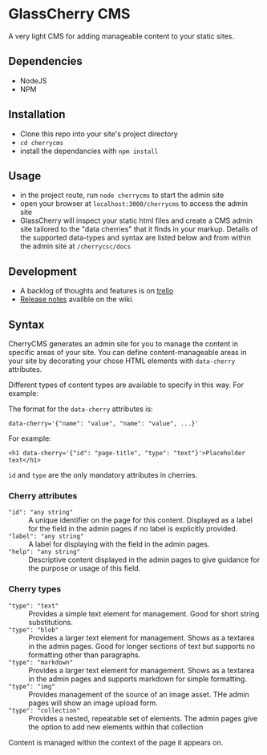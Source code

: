 GlassCherry CMS
===============

A very light CMS for adding manageable content to your static sites.


## Dependencies

- NodeJS
- NPM


## Installation

- Clone this repo into your site's project directory
- `cd cherrycms`
- install the dependancies with `npm install`



## Usage

- in the project route, run `node cherrycms` to start the admin site
- open your browser at `localhost:3000/cherrycms` to access the admin site
- GlassCherry will inspect your static html files and create a CMS admin site tailored to the "data cherries" that it finds in your markup. Details of the supported data-types and syntax are listed below and from within the admin site at `/cherrycsc/docs`



## Development

- A backlog of thoughts and features is on [trello](https://trello.com/b/N7FFSlle/cherry-cms)
- [Release notes](https://github.com/philhawksworth/cherrycms/wiki/Release-notes) availble on the wiki.


## Syntax

CherryCMS generates an admin site for you to manage the content in specific areas of your site. You can define content-manageable areas in your site by decorating your chose HTML elements with `data-cherry` attributes.

Different types of content types are available to specify in this way. For example:

The format for the <code>data-cherry</code> attributes is:

`data-cherry='{"name": "value", "name": "value", ...}'`

  For example:

`<h1 data-cherry='{"id": "page-title", "type": "text"}'>Placeholder text</h1>`
<p>
  <code>id</code> and <code>type</code> are the only mandatory attributes in cherries.
</p>

<h3>Cherry attributes</h3>
<dl>
  <dt><code>"id": "any string"</code></dt><dd>A unique identifier on the page for this content. Displayed as a label for the field in the admin pages if no label is explicitly provided.</dd>
  <dt><code>"label": "any string"</code></dt><dd>A label for displaying with the field in the admin pages.</dd>
  <dt><code>"help": "any string"</code></dt><dd>Descriptive content displayed in the admin pages to give guidance for the purpose or usage of this field.</dd>
</dl>
<h3>Cherry types</h3>
<dl>
  <dt><code>"type": "text"</code></dt><dd>Provides a simple text element for management. Good for short string substitutions.</dd>
  <dt><code>"type": "blob"</code></dt><dd>Provides a larger text element for management. Shows as a textarea in the admin pages. Good for longer sections of text but supports no formatting other than paragraphs.</dd>
  <dt><code>"type": "markdown"</code></dt><dd>Provides a larger text element for management. Shows as a textarea in the admin pages and supports markdown for simple formatting.</dd>
  <dt><code>"type": "img"</code></dt><dd>Provides management of the source of an image asset. THe admin pages will show an image upload form.</dd>
  <dt><code>"type": "collection"</code></dt><dd>Provides a nested, repeatable set of elements. The admin pages give the option to add new elements within that collection</dd>

</dl>

Content is managed within the context of the page it appears on.
